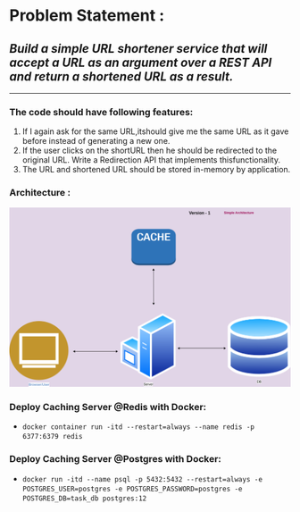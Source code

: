 # Problem Statement : 
## *Build a simple URL shortener service that will accept a URL as an argument over a REST API and return a shortened URL as a result.*


<hr>


### The code should have following features:
1. If I again ask for the same URL,itshould give me the same URL as it gave before instead
of generating a new one.
2. If the user clicks on the shortURL then he should be redirected to the original URL. Write
a Redirection API that implements thisfunctionality.
3. The URL and shortened URL should be stored in-memory by application.


### Architecture :
![Architecture V1](images/design_v1.png)


### Deploy Caching Server @Redis with Docker:
- `docker container run -itd --restart=always --name redis -p 6377:6379 redis`

### Deploy Caching Server @Postgres with Docker:
- `docker run -itd --name psql -p 5432:5432 --restart=always -e POSTGRES_USER=postgres -e POSTGRES_PASSWORD=postgres -e POSTGRES_DB=task_db postgres:12`




